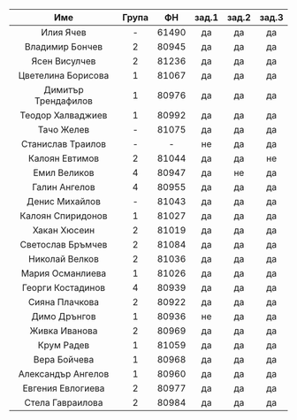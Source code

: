 |         Име         | Група |   ФН  | зад.1 | зад.2 | зад.3 |
|:-------------------:|:-----:|:-----:|:-----:|:-----:|:-----:|
|      Илия Ячев      |   -   | 61490 |   да  |   да  |   да  |
|   Владимир Бончев   |   2   | 80945 |   да  |   да  |   да  |
|    Ясен Висулчев    |   2   | 81236 |   да  |   да  |   да  |
|  Цветелина Борисова |   1   | 81067 |   да  |   да  |   да  |
| Димитър Трендафилов |   1   | 80976 |   да  |   да  |   да  |
|  Теодор Халваджиев  |   1   | 80992 |   да  |   да  |   да  |
|      Тачо Желев     |   -   | 81075 |   да  |   да  |   да  |
|  Станислав Траилов  |   -   |   -   |   не  |   да  |   да  |
|    Калоян Евтимов   |   2   | 81044 |   да  |   да  |   не  |
|     Емил Великов    |   4   | 80947 |   да  |   не  |   да  |
|    Галин Ангелов    |   4   | 80955 |   да  |   да  |   да  |
|    Денис Михайлов   |   -   | 81043 |   да  |   да  |   да  |
|  Калоян Спиридонов  |   1   | 81027 |   да  |   да  |   да  |
|     Хакан Хюсеин    |   2   | 81019 |   да  |   да  |   да  |
|  Светослав Бръмчев  |   2   | 81084 |   да  |   да  |   да  |
|    Николай Велков   |   2   | 81036 |   да  |   да  |   да  |
|   Мария Османлиева  |   1   | 81026 |   да  |   да  |   да  |
|  Георги Костадинов  |   4   | 80939 |   да  |   да  |   да  |
|    Сияна Плачкова   |   2   | 80922 |   да  |   да  |   да  |
|     Димо Дрънгов    |   1   | 80936 |   не  |   да  |   да  |
|    Живка Иванова    |   2   | 80969 |   да  |   да  |   да  |
|      Крум Радев     |   1   | 81059 |   да  |   да  |   да  |
|     Вера Бойчева    |   1   | 80968 |   да  |   да  |   да  |
|  Александър Ангелов |   1   | 80960 |   да  |   да  |   да  |
|  Евгения Евлогиева  |   2   | 80977 |   да  |   да  |   да  |
|   Стела Гавраилова  |   2   | 80984 |   да  |   да  |   да  |
